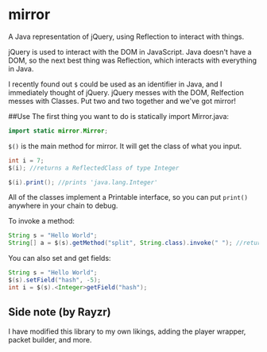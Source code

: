 # mirror
A Java representation of jQuery, using Reflection to interact with things.

jQuery is used to interact with the DOM in JavaScript. Java doesn't have a DOM, so the next best thing was Reflection, which interacts with everything in Java.

I recently found out `$` could be used as an identifier in Java, and I immediately thought of jQuery. jQuery messes with the DOM, Relfection messes with Classes. Put two and two together and we've got mirror!

##Use
The first thing you want to do is statically import Mirror.java:
```java
import static mirror.Mirror;
```
`$()` is the main method for mirror. It will get the class of what you input.
```java
int i = 7;
$(i); //returns a ReflectedClass of type Integer

$(i).print(); //prints 'java.lang.Integer'
```
All of the classes implement a Printable interface, so you can put `print()` anywhere in your chain to debug.

To invoke a method:
```java
String s = "Hello World";
String[] a = $(s).getMethod("split", String.class).invoke(" "); //returns s.split(" ")
```

You can also set and get fields:
```java
String s = "Hello World";
$(s).setField("hash", -5);
int i = $(s).<Integer>getField("hash");
```

## Side note (by Rayzr)
I have modified this library to my own likings, adding the player wrapper, packet builder, and more. 
